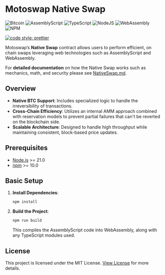 # Motoswap Native Swap

![Bitcoin](https://img.shields.io/badge/Bitcoin-000?style=for-the-badge&logo=bitcoin&logoColor=white)
![AssemblyScript](https://img.shields.io/badge/assembly%20script-%23000000.svg?style=for-the-badge&logo=assemblyscript&logoColor=white)
![TypeScript](https://img.shields.io/badge/TypeScript-007ACC?style=for-the-badge&logo=typescript&logoColor=white)
![NodeJS](https://img.shields.io/badge/Node%20js-339933?style=for-the-badge&logo=nodedotjs&logoColor=white)
![WebAssembly](https://img.shields.io/badge/WebAssembly-654FF0?style=for-the-badge&logo=webassembly&logoColor=white)
![NPM](https://img.shields.io/badge/npm-CB3837?style=for-the-badge&logo=npm&logoColor=white)

[![code style: prettier](https://img.shields.io/badge/code_style-prettier-ff69b4.svg?style=flat-square)](https://github.com/prettier/prettier)

Motoswap’s **Native Swap** contract allows users to perform efficient, on chain swaps leveraging web technologies such
as AssemblyScript and WebAssembly.

For **detailed documentation** on how the Native Swap works such as mechanics, math, and security please
see [NativeSwap.md](docs/NativeSwap.md).

## Overview

- **Native BTC Support**: Includes specialized logic to handle the irreversibility of transactions.
- **Cross-Chain Efficiency**: Utilizes an internal AMM approach combined with reservation models to prevent partial
  failures that can't be reverted on the blockchain side.
- **Scalable Architecture**: Designed to handle high throughput while maintaining consistent, block-based price updates.

## Prerequisites

- [Node.js](https://nodejs.org/en/download/prebuilt-installer) >= 21.0
- [npm](https://www.npmjs.com/) >= 10.0

## Basic Setup

1. **Install Dependencies**:
   ```bash
   npm install
   ```

2. **Build the Project**:
   ```bash
   npm run build
   ```
   This compiles the AssemblyScript code into WebAssembly, along with any TypeScript modules used.

## License

This project is licensed under the MIT License. [View License](LICENSE.md) for more details.

